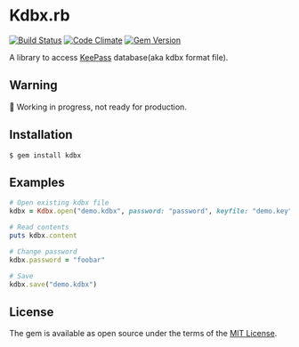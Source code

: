 # Kdbx.rb

[![Build Status](https://travis-ci.org/rumtid/kdbx.rb.svg?branch=master)](https://travis-ci.org/rumtid/kdbx.rb)
[![Code Climate](https://codeclimate.com/github/rumtid/kdbx.rb/badges/gpa.svg)](https://codeclimate.com/github/rumtid/kdbx.rb)
[![Gem Version](https://badge.fury.io/rb/kdbx.svg)](https://badge.fury.io/rb/kdbx)

A library to access [KeePass](http://keepass.info/) database(aka kdbx format file).

## Warning

:construction: Working in progress, not ready for production.

## Installation

    $ gem install kdbx

## Examples

```ruby
# Open existing kdbx file
kdbx = Kdbx.open("demo.kdbx", password: "password", keyfile: "demo.key")

# Read contents
puts kdbx.content

# Change password
kdbx.password = "foobar"

# Save
kdbx.save("demo.kdbx")
```

## License

The gem is available as open source under the terms of the [MIT License](http://opensource.org/licenses/MIT).
